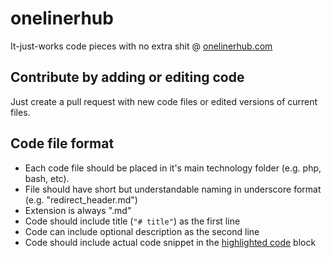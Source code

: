 # onelinerhub
It-just-works code pieces with no extra shit @ [onelinerhub.com](https://onelinerhub.com/)

## Contribute by adding or editing code
Just create a pull request with new code files or edited versions of current files.

## Code file format
- Each code file should be placed in it's main technology folder (e.g. php, bash, etc).
- File should have short but understandable naming in underscore format (e.g. "redirect_header.md")
- Extension is always ".md"
- Code should include title (```"# title"```) as the first line
- Code can include optional description as the second line
- Code should include actual code snippet in the [highlighted code](https://guides.github.com/features/mastering-markdown/) block

